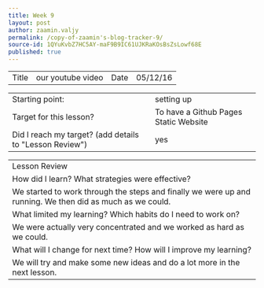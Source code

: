 ```yaml
---
title: Week 9
layout: post
author: zaamin.valjy
permalink: /copy-of-zaamin's-blog-tracker-9/
source-id: 1QYuKvbZ7HC5AY-maF9B9IC61UJKRaKOsBsZsLowf68E
published: true
---
```

<table>
  <tr>
    <td>Title</td>
    <td>our youtube video</td>
    <td>Date</td>
    <td>05/12/16</td>
  </tr>
</table>


<table>
  <tr>
    <td>Starting point:</td>
    <td>setting up</td>
  </tr>
  <tr>
    <td>Target for this lesson?</td>
    <td>To have a Github Pages Static Website</td>
  </tr>
  <tr>
    <td>Did I reach my target? 
(add details to "Lesson Review")</td>
    <td> yes</td>
  </tr>
</table>


<table>
  <tr>
    <td>Lesson Review</td>
  </tr>
  <tr>
    <td>How did I learn? What strategies were effective? </td>
  </tr>
  <tr>
    <td>We started to work through the steps and finally we were up and running. We then did as much as we could.</td>
  </tr>
  <tr>
    <td>What limited my learning? Which habits do I need to work on? </td>
  </tr>
  <tr>
    <td>We were actually very concentrated and we worked as hard as we could.</td>
  </tr>
  <tr>
    <td>What will I change for next time? How will I improve my learning?</td>
  </tr>
  <tr>
    <td>We will try and make some new ideas and do a lot more in the next lesson.</td>
  </tr>
</table>


